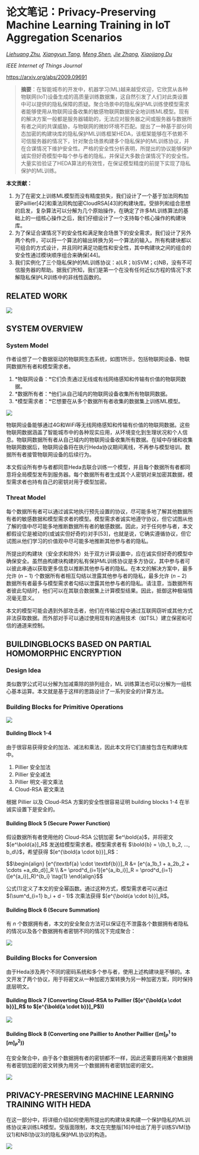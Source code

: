 # 论文笔记：Privacy-Preserving Machine Learning Training in IoT Aggregation Scenarios


*[Liehuang Zhu](https://arxiv.org/search/cs?searchtype=author&query=Zhu%2C+L), [Xiangyun Tang](https://arxiv.org/search/cs?searchtype=author&query=Tang%2C+X), [Meng Shen](https://arxiv.org/search/cs?searchtype=author&query=Shen%2C+M), [Jie Zhang](https://arxiv.org/search/cs?searchtype=author&query=Zhang%2C+J), [Xiaojiang Du](https://arxiv.org/search/cs?searchtype=author&query=Du%2C+X)*

*IEEE Internet of Things Journal*

https://arxiv.org/abs/2009.09691



> **摘要**：在智能城市的开发中，机器学习(ML)越来越受欢迎，它欣赏从各种物联网(IoT)设备生成的高质量训练数据集，这自然引发了人们对此类设置中可以提供的隐私保障的质疑。聚合场景中的隐私保护ML训练使模型需求者能够使用从物联网设备收集的敏感物联网数据安全地训练ML模型。现有的解决方案一般都是服务器辅助的，无法应对服务器之间或服务器与数据所有者之间的共谋威胁，与物联网的微妙环境不匹配。提出了一种基于部分同态加密的构建块库的隐私保护ML训练框架HEDA，该框架能够在不依赖不可信服务器的情况下，针对聚合场景构建多个隐私保护的ML训练协议，并在合谋情况下维护安全性。严格的安全性分析表明，所提出的协议能够保护诚实但好奇模型中每个参与者的隐私，并保证大多数合谋情况下的安全性。大量实验验证了HEDA算法的有效性，在保证模型精度的前提下实现了隐私保护的ML训练。

**本文贡献：**

1. 为了在密文上训练ML模型而没有精度损失，我们设计了一个基于加法同构加密Paillier[42]和乘法同构加密CloudRSA[43]的构建块库。受排列和组合思想的启发，复杂算法可以分解为几个原始操作，在确定了许多ML训练算法的基础上的一组核心操作之后，我们仔细设计了一个支持每个核心操作的构建块库。
2. 为了保证合谋情况下的安全性和满足聚合场景下的安全需求，我们设计了另外两个构件，可以将一个算法的输出转换为另一个算法的输入。所有构建块都以可组合的方式设计，并且同时满足功能性和安全性，其中构建块之间的组合的安全性通过模块顺序组合来确保[44]。
3. 我们实例化了三个隐私保护的ML训练协议：a)LR；b)SVM；c)NB，没有不可信服务器的帮助。据我们所知，我们是第一个在没有任何近似方程的情况下求解隐私保护LR训练中的非线性函数的。



## RELATED WORK

![](https://images.yingwai.top/picgo/202109100922640.png)



## SYSTEM OVERVIEW

### System Model

作者设想了一个数据驱动的物联网生态系统，如图1所示，包括物联网设备、物联网数据所有者和模型需求者。

1. *物联网设备：*它们负责通过无线或有线网络感知和传输有价值的物联网数据。
2. *数据所有者：*他们从自己域内的物联网设备收集所有物联网数据。
3. *模型需求者：*它想要在从多个数据所有者收集的数据集上训练ML模型。

![](https://images.yingwai.top/picgo/202109131015911.png)

物联网设备能够通过4G和WiFi等无线网络感知和传输有价值的物联网数据。这些物联网数据涵盖了智能城市中的各种现实应用，从环境变化到生理状况和个人信息。物联网数据所有者从自己域内的物联网设备收集所有数据。在域中存储和收集物联网数据后，物联网设备将在执行Heda协议期间离线，不再参与模型培训。数据所有者接管物联网设备的后续行为。

本文假设所有参与者都同意Heda去联合训练一个模型，并且每个数据所有者都同意将全局模型发布到服务器。每个数据所有者生成其个人密钥对来加密其数据，模型需求者也持有自己的密钥对用于模型加密。

### Threat Model

每个数据所有者可以通过诚实地执行预先设置的协议，尽可能多地了解其他数据所有者的敏感数据和模型需求者的模型。模型需求者诚实地遵守协议，但它试图从他了解的值中尽可能多地推断数据所有者的敏感数据。因此，对于任何参与者，本文都假设它是被动的(或诚实但好奇的)对手[53]，也就是说，它确实遵循协议，但它试图从他们学习的价值观中尽可能多地推断其他参与者的隐私。

所提出的构建块（安全求和除外）处于双方计算设置中，应在诚实但好奇的模型中确保安全。虽然由构建块构建的私有保护ML训练协议是多方协议，其中参与者可以彼此串通以获取更多信息以推断其他参与者的隐私。在本文的解决方案中，最多允许 $(n-1)$ 个数据所有者相互勾结以泄露其他参与者的隐私，最多允许 $(n - 2)$ 数据所有者最多与模型需求者勾结以泄露其他参与者的隐私。请注意，当数据所有者彼此勾结时，他们可以在其联合数据集上计算模型结果。因此，抵御这种极端情况毫无意义。

本文的模型可能会遇到外部攻击者，他们在传输过程中通过互联网窃听或其他方式非法获取数据。而外部对手可以通过使用现有的通用技术（如TSL）建立保密和可信的通道来控制。



## BUILDINGBLOCKS BASED ON PARTIAL HOMOMORPHIC ENCRYPTION

### Design Idea

类似数学公式可以分解为加减乘除的排列组合，ML 训练算法也可以分解为一组核心基本运算。本文就是基于这样的思路设计了一系列安全的计算方法。



### Building Blocks for Primitive Operations

![](https://images.yingwai.top/picgo/202109131046063.png)

#### Building Block 1-4

由于很容易获得安全的加法、减法和乘法，因此本文将它们直接包含在构建块库中。

1. Pillier 安全加法
2. Pillier 安全减法
3. Pillier 明文-密文乘法
4. Cloud-RSA 密文乘法

根据 Pillier 以及 Cloud-RSA 方案的安全性很容易证明 building blocks 1-4 在半诚实设置下是安全的。

#### Building Block 5 (Secure Power Function)

假设数据所有者使用他的 Cloud-RSA 公钥加密 $e^\bold{a}$，并将密文 $[e^\bold{a}]_R$ 发送给模型需求者。模型需求者有 $\bold{b} = \{b_1, b_2, ..., b_d\}$，希望获得 $[e^{\bold{a \cdot b}}]_R$：

<div>$$\begin{align}
[e^{\textbf{a} \cdot \textbf{b}}]_R &= [e^{a_1b_1 + a_2b_2 + \cdots +a_db_d}]_R \\
&= \prod^d_{i=1}[e^{a_ib_i}]_R = \prod^d_{i=1}([e^{a_i}]_R)^{b_i} \tag{1}
\end{align}$$</div>

公式(1)定义了本文的安全幂函数。通过这种方式，模型需求者可以通过 $(\sum^d_{i=1} b_i + d - 1)$ 次乘法获得 $[e^{\bold{a \cdot b}}]_R$。

#### Building Block 6 (Secure Summation)

有 $n$ 个数据拥有者，本文的安全聚合方法可以保证在不泄露各个数据拥有者隐私的情况以及各个数据拥有者密钥不同的情况下完成聚合：

![](https://images.yingwai.top/picgo/202109131447297.png)



### Building Blocks for Conversion

由于Heda涉及两个不同的密码系统和多个参与者，使用上述构建块是不够的。本文开发了两个协议，用于将密文从一种加密方案转换为另一种加密方案，同时保持底层明文。

#### Building Block 7 (Converting Cloud-RSA to Paillier ($[e^{\bold{a \cdot b}}]_R$ to $[e^{\bold{a \cdot b}}]_P$))

![](https://images.yingwai.top/picgo/202109131508251.png)

#### Building Block 8 (Converting one Paillier to Another Paillier ($[m]^1_P$ to $[m]^2_P$))

在安全聚合中，由于各个数据拥有者的密钥都不一样，因此还需要将用某个数据拥有者密钥加密的密文转换为用另一个数据拥有者密钥加密的密文。

![](https://images.yingwai.top/picgo/202109131508328.png)



## PRIVACY-PRESERVING MACHINE LEARNING TRAINING WITH HEDA

在这一部分中，将详细介绍如何使用所提出的构建块来构建一个保护隐私的ML训练协议来训练LR模型。受版面限制，本文在完整版[16]中给出了用于训练SVM(协议1)和NB(协议3)的隐私保护ML协议的构造。

![](https://images.yingwai.top/picgo/202109131513152.png)


